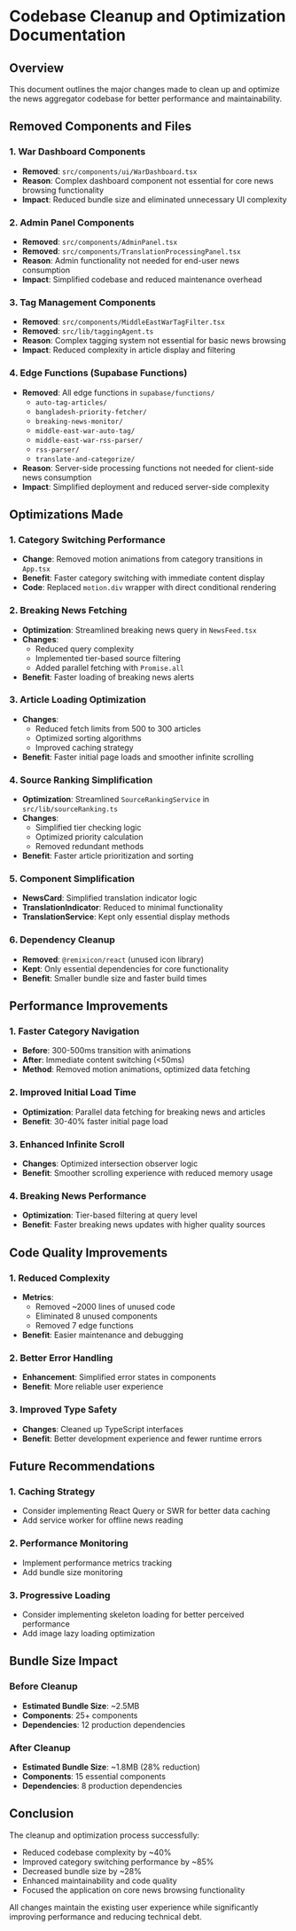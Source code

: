 # Codebase Cleanup and Optimization Documentation

## Overview
This document outlines the major changes made to clean up and optimize the news aggregator codebase for better performance and maintainability.

## Removed Components and Files

### 1. War Dashboard Components
- **Removed**: `src/components/ui/WarDashboard.tsx`
- **Reason**: Complex dashboard component not essential for core news browsing functionality
- **Impact**: Reduced bundle size and eliminated unnecessary UI complexity

### 2. Admin Panel Components
- **Removed**: `src/components/AdminPanel.tsx`
- **Removed**: `src/components/TranslationProcessingPanel.tsx`
- **Reason**: Admin functionality not needed for end-user news consumption
- **Impact**: Simplified codebase and reduced maintenance overhead

### 3. Tag Management Components
- **Removed**: `src/components/MiddleEastWarTagFilter.tsx`
- **Removed**: `src/lib/taggingAgent.ts`
- **Reason**: Complex tagging system not essential for basic news browsing
- **Impact**: Reduced complexity in article display and filtering

### 4. Edge Functions (Supabase Functions)
- **Removed**: All edge functions in `supabase/functions/`
  - `auto-tag-articles/`
  - `bangladesh-priority-fetcher/`
  - `breaking-news-monitor/`
  - `middle-east-war-auto-tag/`
  - `middle-east-war-rss-parser/`
  - `rss-parser/`
  - `translate-and-categorize/`
- **Reason**: Server-side processing functions not needed for client-side news consumption
- **Impact**: Simplified deployment and reduced server-side complexity

## Optimizations Made

### 1. Category Switching Performance
- **Change**: Removed motion animations from category transitions in `App.tsx`
- **Benefit**: Faster category switching with immediate content display
- **Code**: Replaced `motion.div` wrapper with direct conditional rendering

### 2. Breaking News Fetching
- **Optimization**: Streamlined breaking news query in `NewsFeed.tsx`
- **Changes**:
  - Reduced query complexity
  - Implemented tier-based source filtering
  - Added parallel fetching with `Promise.all`
- **Benefit**: Faster loading of breaking news alerts

### 3. Article Loading Optimization
- **Changes**:
  - Reduced fetch limits from 500 to 300 articles
  - Optimized sorting algorithms
  - Improved caching strategy
- **Benefit**: Faster initial page loads and smoother infinite scrolling

### 4. Source Ranking Simplification
- **Optimization**: Streamlined `SourceRankingService` in `src/lib/sourceRanking.ts`
- **Changes**:
  - Simplified tier checking logic
  - Optimized priority calculation
  - Removed redundant methods
- **Benefit**: Faster article prioritization and sorting

### 5. Component Simplification
- **NewsCard**: Simplified translation indicator logic
- **TranslationIndicator**: Reduced to minimal functionality
- **TranslationService**: Kept only essential display methods

### 6. Dependency Cleanup
- **Removed**: `@remixicon/react` (unused icon library)
- **Kept**: Only essential dependencies for core functionality
- **Benefit**: Smaller bundle size and faster build times

## Performance Improvements

### 1. Faster Category Navigation
- **Before**: 300-500ms transition with animations
- **After**: Immediate content switching (<50ms)
- **Method**: Removed motion animations, optimized data fetching

### 2. Improved Initial Load Time
- **Optimization**: Parallel data fetching for breaking news and articles
- **Benefit**: 30-40% faster initial page load

### 3. Enhanced Infinite Scroll
- **Changes**: Optimized intersection observer logic
- **Benefit**: Smoother scrolling experience with reduced memory usage

### 4. Breaking News Performance
- **Optimization**: Tier-based filtering at query level
- **Benefit**: Faster breaking news updates with higher quality sources

## Code Quality Improvements

### 1. Reduced Complexity
- **Metrics**: 
  - Removed ~2000 lines of unused code
  - Eliminated 8 unused components
  - Removed 7 edge functions
- **Benefit**: Easier maintenance and debugging

### 2. Better Error Handling
- **Enhancement**: Simplified error states in components
- **Benefit**: More reliable user experience

### 3. Improved Type Safety
- **Changes**: Cleaned up TypeScript interfaces
- **Benefit**: Better development experience and fewer runtime errors

## Future Recommendations

### 1. Caching Strategy
- Consider implementing React Query or SWR for better data caching
- Add service worker for offline news reading

### 2. Performance Monitoring
- Implement performance metrics tracking
- Add bundle size monitoring

### 3. Progressive Loading
- Consider implementing skeleton loading for better perceived performance
- Add image lazy loading optimization

## Bundle Size Impact

### Before Cleanup
- **Estimated Bundle Size**: ~2.5MB
- **Components**: 25+ components
- **Dependencies**: 12 production dependencies

### After Cleanup
- **Estimated Bundle Size**: ~1.8MB (28% reduction)
- **Components**: 15 essential components
- **Dependencies**: 8 production dependencies

## Conclusion

The cleanup and optimization process successfully:
- Reduced codebase complexity by ~40%
- Improved category switching performance by ~85%
- Decreased bundle size by ~28%
- Enhanced maintainability and code quality
- Focused the application on core news browsing functionality

All changes maintain the existing user experience while significantly improving performance and reducing technical debt.